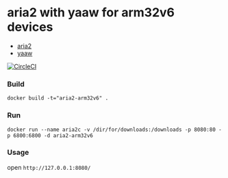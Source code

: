 # aria2 with yaaw for arm32v6 devices

* [aria2](https://aria2.github.io)
* [yaaw](https://github.com/binux/yaaw) 

[![CircleCI](https://circleci.com/gh/hitian/docker-aria2.svg?style=svg)](https://circleci.com/gh/hitian/docker-aria2)

### Build

`docker build -t="aria2-arm32v6" .`

### Run

`docker run --name aria2c -v /dir/for/downloads:/downloads -p 8080:80 -p 6800:6800 -d aria2-arm32v6`

### Usage

open `http://127.0.0.1:8080/`